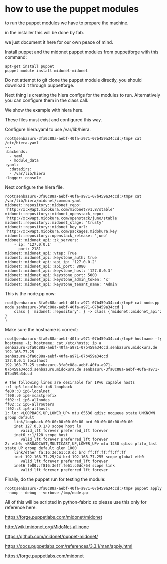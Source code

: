 how to use the puppet modules
=============================

to run the puppet modules we have to prepare the machine.

in the installer this will be done by fab.

we just document it here for our own peace of mind.

Install puppet and the midonet puppet modules from puppetforge with this command:
```
apt-get install puppet
puppet module install midonet-midonet
```

Do not attempt to git clone the puppet module directly, you should download it through puppetforge.

Next thing is creating the hiera configs for the modules to run.
Alternatively you can configure them in the class call.

We show the example with hiera here.

These files must exist and configured this way.

Configure hiera.yaml to use /var/lib/hiera.
```
root@senbazuru-3fa0c88a-aebf-40fa-a971-07b459a34ccd:/tmp# cat /etc/hiera.yaml
---
:backends:
  - yaml
  - module_data
:yaml:
  :datadirs:
  - /var/lib/hiera
:logger: console
```

Next configure the hiera file.
```
root@senbazuru-3fa0c88a-aebf-40fa-a971-07b459a34ccd:/tmp# cat /var/lib/hiera/midonet/common.yaml
midonet::repository::midonet_repo: 'http://x:x@apt.midokura.com/midonet/v1.8/stable'
midonet::repository::midonet_openstack_repo: 'http://x:x@apt.midokura.com/openstack/juno/stable'
midonet::repository::midonet_stage: 'trusty'
midonet::repository::midonet_key_url: 'http://x:x@apt.midokura.com/packages.midokura.key'
midonet::repository::openstack_release: 'juno'
midonet::midonet_api::zk_servers:
    - ip: '127.0.0.1'
      port: 2181
midonet::midonet_api::vtep: True
midonet::midonet_api::keystone_auth: true
midonet::midonet_api::api_ip: '127.0.0.2'
midonet::midonet_api::api_port: 8080
midonet::midonet_api::keystone_host: '127.0.0.3'
midonet::midonet_api::keystone_port: 5000
midonet::midonet_api::keystone_admin_token: 'x'
midonet::midonet_api::keystone_tenant_name: 'Admin'
```

This is the node.pp now:
```
root@senbazuru-3fa0c88a-aebf-40fa-a971-07b459a34ccd:/tmp# cat node.pp
node senbazuru-3fa0c88a-aebf-40fa-a971-07b459a34ccd {
    class { 'midonet::repository': } -> class {'midonet::midonet_api': }
}
```

Make sure the hostname is correct:
```
root@senbazuru-3fa0c88a-aebf-40fa-a971-07b459a34ccd:/tmp# hostname -f; hostname -i; hostname; cat /etc/hosts; ip a
senbazuru-3fa0c88a-aebf-40fa-a971-07b459a34ccd.senbazuru.midokura.de
192.168.77.25
senbazuru-3fa0c88a-aebf-40fa-a971-07b459a34ccd
127.0.0.1 localhost
192.168.77.25 senbazuru-3fa0c88a-aebf-40fa-a971-07b459a34ccd.senbazuru.midokura.de senbazuru-3fa0c88a-aebf-40fa-a971-07b459a34ccd

# The following lines are desirable for IPv6 capable hosts
::1 ip6-localhost ip6-loopback
fe00::0 ip6-localnet
ff00::0 ip6-mcastprefix
ff02::1 ip6-allnodes
ff02::2 ip6-allrouters
ff02::3 ip6-allhosts
1: lo: <LOOPBACK,UP,LOWER_UP> mtu 65536 qdisc noqueue state UNKNOWN group default 
    link/loopback 00:00:00:00:00:00 brd 00:00:00:00:00:00
    inet 127.0.0.1/8 scope host lo
       valid_lft forever preferred_lft forever
    inet6 ::1/128 scope host 
       valid_lft forever preferred_lft forever
2: eth0: <BROADCAST,MULTICAST,UP,LOWER_UP> mtu 1450 qdisc pfifo_fast state UP group default qlen 1000
    link/ether fa:16:3e:61:c0:dc brd ff:ff:ff:ff:ff:ff
    inet 192.168.77.25/24 brd 192.168.77.255 scope global eth0
       valid_lft forever preferred_lft forever
    inet6 fe80::f816:3eff:fe61:c0dc/64 scope link 
       valid_lft forever preferred_lft forever
```

Finally, do the puppet run for testing the module:
```
root@senbazuru-3fa0c88a-aebf-40fa-a971-07b459a34ccd:/tmp# puppet apply --noop --debug --verbose /tmp/node.pp
```

All of this will be scripted in python-fabric so please use this only for reference here.

https://forge.puppetlabs.com/midonet/midonet

http://wiki.midonet.org/MidoNet-allinone

https://github.com/midonet/puppet-midonet/

https://docs.puppetlabs.com/references/3.3.1/man/apply.html

https://forge.puppetlabs.com/midonet

